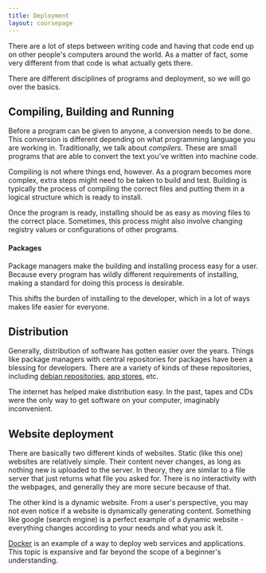```yaml
---
title: Deployment
layout: coursepage
---
```


There are a lot of steps between writing code and having that code end up on other people's computers around the world. As a matter of fact, some very different from that code is what actually gets there.

There are different disciplines of programs and deployment, so we will go over the basics.

## Compiling, Building and Running
Before a program can be given to anyone, a conversion needs to be done. This conversion is different depending on what programming language you are working in. Traditionally, we talk about *compilers*. These are small programs that are able to convert the text you've written into machine code.

Compiling is not where things end, however. As a program becomes more complex, extra steps might need to be taken to build and test. Building is typically the process of compiling the correct files and putting them in a logical structure which is ready to install.

Once the program is ready, installing should be as easy as moving files to the correct place. Sometimes, this process might also involve changing registry values or configurations of other programs.

#### Packages
Package managers make the building and installing process easy for a user. Because every program has wildly different requirements of installing, making a standard for doing this process is desirable.

This shifts the burden of installing to the developer, which in a lot of ways makes life easier for everyone.

## Distribution
Generally, distribution of software has gotten easier over the years. Things like package managers with central repositories for packages have been a blessing for developers. There are a variety of kinds of these repositories, including [debian repositories](https://www.debian.org/mirror/list), [app stores](http://windows.microsoft.com/en-ca/windows-8/apps), etc.

The internet has helped make distribution easy. In the past, tapes and CDs were the only way to get software on your computer, imaginably inconvenient.

## Website deployment
There are basically two different kinds of websites. Static (like this one) websites are relatively simple. Their content never changes, as long as nothing new is uploaded to the server. In theory, they are similar to a file server that just returns what file you asked for. There is no interactivity with the webpages, and generally they are more secure because of that.

The other kind is a dynamic website. From a user's perspective, you may not even notice if a website is dynamically generating content. Something like google (search engine) is a perfect example of a dynamic website - everything changes according to your needs and what you ask it.

[Docker](http://www.docker.com/) is an example of a way to deploy web services and applications. This topic is expansive and far beyond the scope of a beginner's understanding.
